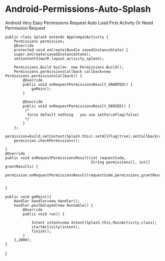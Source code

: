 # Android-Permissions-Auto-Splash
Android Very Easy Permissions Request Auto Load  First Activity  Or Need Permission Request


    public class Splash extends AppCompatActivity {
        Permissions permission;
        @Override
        protected void onCreate(Bundle savedInstanceState) {
        super.onCreate(savedInstanceState);
        setContentView(R.layout.activity_splash);

        Permissions.Build build=  new Permissions.Build();
        Permissions.permissionsCallback callback=new Permissions.permissionsCallback() {
            @Override
            public void onRequestPermissionsResult_GRANTED() {
                goMain();
            }

            @Override
            public void onRequestPermissionsResult_DENIED() {
             /*
              force default nothing   you use setForceFlag(false)
             */
            }
        };
        permission=build.setContext(Splash.this).setAllFlag(true).setCallback(callback).setForceFlag(true).build();
        permission.checkPermissions();

    }
    @Override
    public void onRequestPermissionsResult(int requestCode,
                                           String permissions[], int[] grantResults) {
        permission.onRequestPermissionsResult(requestCode,permissions,grantResults);


    }

    public void goMain(){
        Handler handler=new Handler();
        handler.postDelayed(new Runnable() {
            @Override
            public void run() {

                Intent intent=new Intent(Splash.this,MainActivity.class);
                startActivity(intent);
                finish();
            }
        },2000);
    }
}
